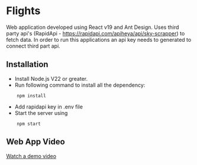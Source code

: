 # Flights

Web application developed using React v19 and Ant Design. 
Uses third party api's (RapidApi - https://rapidapi.com/apiheya/api/sky-scrapper) to fetch data.
In order to run this applications an api key needs to generated to connect third part api.
  

## Installation
* Install Node.js V22 or greater.
* Run following command to install all the dependency:
```
	npm install
```
* Add rapidapi key in .env file
* Start the server using
```
	npm start
```

## Web App Video
[Watch a demo video](https://youtu.be/r0H9jASfNvg)
